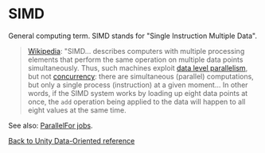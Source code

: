 # SIMD

General computing term. SIMD stands for "Single Instruction Multiple Data". 

> [Wikipedia](https://en.wikipedia.org/wiki/SIMD): "SIMD… describes computers with multiple processing elements that perform the same operation on multiple data points simultaneously. Thus, such machines exploit [data level parallelism](https://en.wikipedia.org/wiki/Data_parallelism), but not [concurrency](https://en.wikipedia.org/wiki/Concurrent_computing): there are simultaneous (parallel) computations, but only a single process (instruction) at a given moment… In other words, if the SIMD system works by loading up eight data points at once, the `add` operation being applied to the data will happen to all eight values at the same time.  

See also: [ParallelFor jobs](https://docs.unity3d.com/Manual/JobSystemParallelForJobs.html).

[Back to Unity Data-Oriented reference](reference.md)